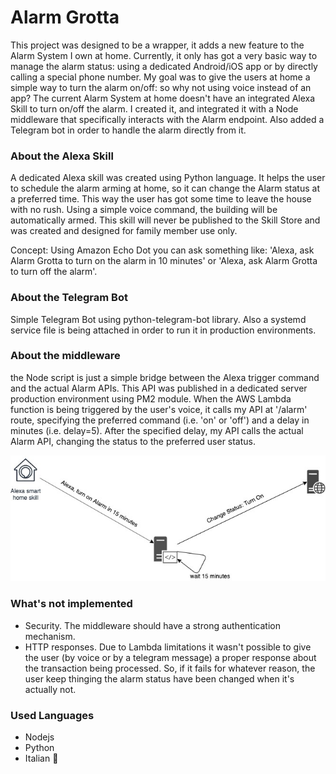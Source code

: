 # Alarm Grotta
This project was designed to be a wrapper, it adds a new feature to the Alarm System I own at home.
Currently, it only has got a very basic way to manage the alarm status: using a dedicated Android/iOS app or by directly calling a special phone number.
My goal was to give the users at home a simple way to turn the alarm on/off: so why not using voice instead of an app?
The current Alarm System at home doesn't have an integrated Alexa Skill to turn on/off the alarm. 
I created it, and integrated it with a Node middleware that specifically interacts with the Alarm endpoint.
Also added a Telegram bot in order to handle the alarm directly from it.

### About the Alexa Skill
A dedicated Alexa skill was created using Python language. It helps the user to schedule the alarm arming at home, so it can change the Alarm status at a preferred time. This way the user has got some time to leave the house with no rush. 
Using a simple voice command, the building will be automatically armed.
This skill will never be published to the Skill Store and was created and designed for family member use only. 

Concept: Using Amazon Echo Dot you can ask something like: 'Alexa, ask Alarm Grotta to turn on the alarm in 10 minutes' or 'Alexa, ask Alarm Grotta to turn off the alarm'.

### About the Telegram Bot
Simple Telegram Bot using python-telegram-bot library. Also a systemd service file is being attached in order to run it in production environments.

### About the middleware
the Node script is just a simple bridge between the Alexa trigger command and the actual Alarm APIs.
This API was published in a dedicated server production environment using PM2 module.
When the AWS Lambda function is being triggered by the user's voice, it calls my API at '/alarm' route, specifying the preferred command (i.e. 'on' or 'off') and a delay in minutes (i.e. delay=5). 
After the specified delay, my API calls the actual Alarm API, changing the status to the preferred user status.

![Design Diagram](/other/diagram.jpg)

### What's not implemented
- Security. The middleware should have a strong authentication mechanism.
- HTTP responses. Due to Lambda limitations it wasn't possible to give the user (by voice or by a telegram message) a proper response about the transaction being processed. So, if it fails for whatever reason, the user keep thinging the alarm status have been changed when it's actually not.

### Used Languages
- Nodejs
- Python
- Italian :pizza:
